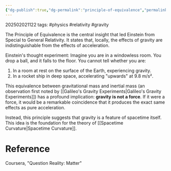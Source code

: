 ```yaml
---
{"dg-publish":true,"dg-permalink":"principle-of-equivalence","permalink":"/principle-of-equivalence/"}
---
```



202502021122
tags: #physics #relativity #gravity

The Principle of Equivalence is the central insight that led Einstein from Special to General Relativity. It states that, locally, the effects of gravity are indistinguishable from the effects of acceleration.

Einstein's thought experiment:
Imagine you are in a windowless room. You drop a ball, and it falls to the floor. You cannot tell whether you are:

1.  In a room at rest on the surface of the Earth, experiencing gravity.
2.  In a rocket ship in deep space, accelerating "upwards" at 9.8 m/s².

This equivalence between gravitational mass and inertial mass (an observation first noted by [[Galileo's Gravity Experiments\|Galileo's Gravity Experiments]]) has a profound implication: **gravity is not a force**. If it were a force, it would be a remarkable coincidence that it produces the exact same effects as pure acceleration.

Instead, this principle suggests that gravity is a feature of spacetime itself. This idea is the foundation for the theory of [[Spacetime Curvature\|Spacetime Curvature]].

# Reference

Coursera, "Question Reality: Matter"
